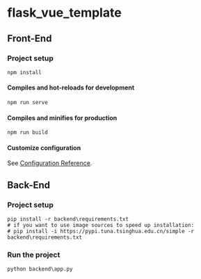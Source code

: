 # flask_vue_template

## Front-End

### Project setup
```
npm install
```

#### Compiles and hot-reloads for development
```
npm run serve
```

#### Compiles and minifies for production
```
npm run build
```

#### Customize configuration
See [Configuration Reference](https://cli.vuejs.org/config/).


## Back-End

### Project setup
```
pip install -r backend\requirements.txt 
# if you want to use image sources to speed up installation:
# pip install -i https://pypi.tuna.tsinghua.edu.cn/simple -r backend\requirements.txt 
```

### Run the project
```
python backend\app.py
```
